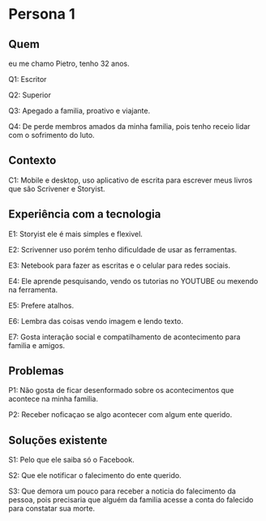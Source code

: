 # Persona 1

## **Quem**
eu me chamo Pietro, tenho 32 anos.

Q1: Escritor

Q2: Superior

Q3: Apegado a familia, proativo e viajante.

Q4: De perde membros amados da minha familia, pois tenho receio lidar com o sofrimento do luto.

## **Contexto**
C1: Mobile e desktop, uso aplicativo de escrita para escrever meus livros que são Scrivener e Storyist.

## **Experiência com a tecnologia**
E1: Storyist ele é mais simples e flexivel.

E2: Scrivenner uso porém tenho dificuldade de usar as ferramentas.

E3: Netebook para fazer as escritas e o celular para redes sociais.

E4: Ele aprende pesquisando, vendo os tutorias no YOUTUBE ou mexendo na ferramenta.

E5: Prefere atalhos.

E6: Lembra das coisas vendo imagem e lendo texto.

E7: Gosta interação social e compatilhamento de acontecimento para familia e amigos.

## **Problemas**
P1: Não gosta de ficar desenformado sobre os acontecimentos que acontece na minha familia.

P2: Receber noficaçao se algo acontecer com algum ente querido.

## **Soluções existente**
S1: Pelo que ele saiba só o Facebook.

S2: Que ele notificar o falecimento do ente querido.

S3: Que demora um pouco para receber a noticia do falecimento da pessoa, pois precisaria que alguém da familia acesse a conta do falecido
para constatar sua morte.
